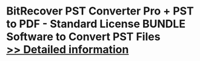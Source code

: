# BitRecover PST Converter Pro + PST to PDF - Standard License BUNDLE<br />Software to Convert PST Files<br />[>> Detailed information](https://secure.shareit.com/shareit/product.html?productid=300967446&affiliateid=200057808)